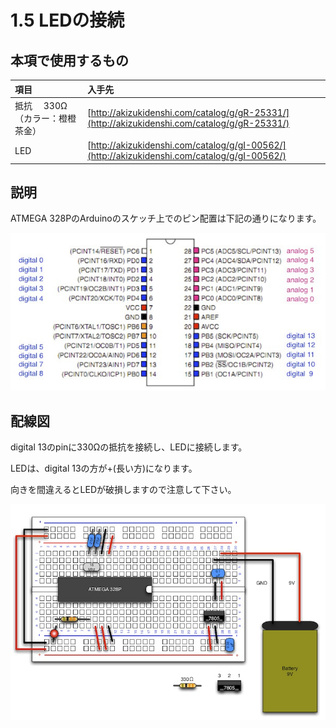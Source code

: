 # 1.5 LEDの接続

## 本項で使用するもの

|項目|入手先|
|:--|:--|
|抵抗　 330Ω　（カラー：橙橙茶金）|[http://akizukidenshi.com/catalog/g/gR-25331/](http://akizukidenshi.com/catalog/g/gR-25331/)|
|LED|[http://akizukidenshi.com/catalog/g/gI-00562/](http://akizukidenshi.com/catalog/g/gI-00562/)|

## 説明
ATMEGA 328PのArduinoのスケッチ上でのピン配置は下記の通りになります。

![](./img/circuit1-09.jpg)

## 配線図
digital 13のpinに330Ωの抵抗を接続し、LEDに接続します。

LEDは、digital 13の方が+(長い方)になります。

向きを間違えるとLEDが破損しますので注意して下さい。

![](./img/circuit1-10.jpg)
